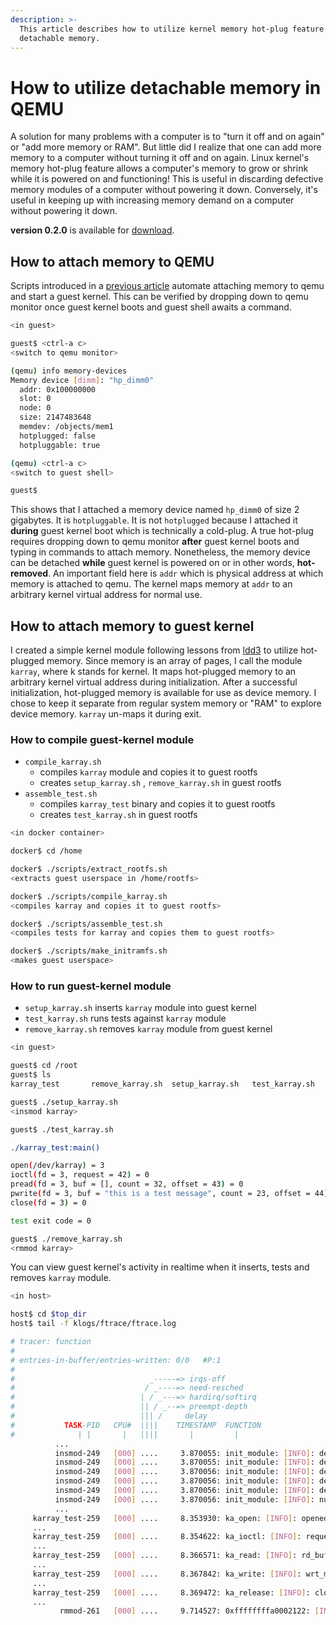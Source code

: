 ```yaml
---
description: >-
  This article describes how to utilize kernel memory hot-plug feature and
  detachable memory.
---
```


# How to utilize detachable memory in QEMU

A solution for many problems with a computer is to "turn it off and on again" or "add more memory or RAM". But little did I realize that one can add more memory to a computer without turning it off and on again. Linux kernel's memory hot-plug feature allows a computer's memory to grow or shrink while it is powered on and functioning! This is useful in discarding defective memory modules of a computer without powering it down. Conversely, it's useful in keeping up with increasing memory demand on a computer without powering it down.

**version 0.2.0** is available for [download](downloads.md).

## How to attach memory to QEMU​‌

Scripts introduced in a [previous article](https://kdump-1.gitbook.io/my-kernel-dump/) automate attaching memory to qemu and start a guest kernel. This can be verified by dropping down to qemu monitor once guest kernel boots and guest shell awaits a command.

```bash
<in guest>

guest$ <ctrl-a c>
<switch to qemu monitor>

(qemu) info memory-devices
Memory device [dimm]: "hp_dimm0"
  addr: 0x100000000
  slot: 0
  node: 0
  size: 2147483648
  memdev: /objects/mem1
  hotplugged: false
  hotpluggable: true

(qemu) <ctrl-a c>
<switch to guest shell>

guest$
```

This shows that I attached a memory device named `hp_dimm0` of size 2 gigabytes. It is `hotpluggable`. It is not `hotplugged` because I attached it **during** guest kernel boot which is technically a cold-plug. A true hot-plug requires dropping down to qemu monitor **after** guest kernel boots and typing in commands to attach memory. Nonetheless, the memory device can be detached **while** guest kernel is powered on or in other words, **hot-removed**. An important field here is `addr` which is physical address at which memory is attached to qemu. The kernel maps memory at `addr` to an arbitrary kernel virtual address for normal use.

## How to attach memory to guest kernel

I created a simple kernel module following lessons from [ldd3](https://lwn.net/Kernel/LDD3/) to utilize hot-plugged memory. Since memory is an array of pages, I call the module `karray`, where k stands for kernel. It maps hot-plugged memory to an arbitrary kernel virtual address during initialization. After a successful initialization, hot-plugged memory is available for use as device memory. I chose to keep it separate from regular system memory or "RAM" to explore device memory. `karray` un-maps it during exit.

### How to compile guest-kernel module

* `compile_karray.sh`
  * compiles `karray` module and copies it to guest rootfs
  * creates `setup_karray.sh` , `remove_karray.sh` in guest rootfs
* `assemble_test.sh`
  * compiles `karray_test` binary and copies it to guest rootfs
  * creates `test_karray.sh` in guest rootfs

```bash
<in docker container>

docker$ cd /home

docker$ ./scripts/extract_rootfs.sh
<extracts guest userspace in /home/rootfs>

docker$ ./scripts/compile_karray.sh
<compiles karray and copies it to guest rootfs>

docker$ ./scripts/assemble_test.sh
<compiles tests for karray and copies them to guest rootfs>

docker$ ./scripts/make_initramfs.sh
<makes guest userspace>
```

### How to run guest-kernel module

* `setup_karray.sh` inserts `karray` module into guest kernel
* `test_karray.sh` runs tests against `karray` module
* `remove_karray.sh` removes `karray` module from guest kernel

```bash
<in guest>

guest$ cd /root
guest$ ls
karray_test       remove_karray.sh  setup_karray.sh   test_karray.sh

guest$ ./setup_karray.sh
<insmod karray>

guest$ ./test_karray.sh

./karray_test:main()

open(/dev/karray) = 3
ioctl(fd = 3, request = 42) = 0
pread(fd = 3, buf = [], count = 32, offset = 43) = 0
pwrite(fd = 3, buf = "this is a test message", count = 23, offset = 44) = 0
close(fd = 3) = 0

test exit code = 0

guest$ ./remove_karray.sh
<rmmod karray>
```

You can view guest kernel's activity in realtime when it inserts, tests and removes `karray` module.

```bash
<in host>

host$ cd $top_dir
host$ tail -f klogs/ftrace/ftrace.log

# tracer: function
#
# entries-in-buffer/entries-written: 0/0   #P:1
#
#                              _-----=> irqs-off
#                             / _----=> need-resched
#                            | / _---=> hardirq/softirq
#                            || / _--=> preempt-depth
#                            ||| /     delay
#           TASK-PID   CPU#  ||||    TIMESTAMP  FUNCTION
#              | |       |   ||||       |         |
          ...
          insmod-249   [000] ....     3.870055: init_module: [INFO]: device memory mapped from 0x100000000
          insmod-249   [000] ....     3.870055: init_module: [INFO]: device memory mapped at 0xffffc90040000000
          insmod-249   [000] ....     3.870056: init_module: [INFO]: device memory size = 2147483648 bytes
          insmod-249   [000] ....     3.870056: init_module: [INFO]: device major num = 251
          insmod-249   [000] ....     3.870056: init_module: [INFO]: device minor num = 0
          insmod-249   [000] ....     3.870056: init_module: [INFO]: num of devices   = 1
          ...
     karray_test-259   [000] ....     8.353930: ka_open: [INFO]: opened karray
     ...
     karray_test-259   [000] ....     8.354622: ka_ioctl: [INFO]: request = 42
     ...
     karray_test-259   [000] ....     8.366571: ka_read: [INFO]: rd_buf_sz = 32, rd_offset = 43
     ...
     karray_test-259   [000] ....     8.367842: ka_write: [INFO]: wrt_msg = "this is a test message", wrt_buf_sz = 23, wrt_offset = 44
     ...
     karray_test-259   [000] ....     8.369472: ka_release: [INFO]: closed karray
     ...
           rmmod-261   [000] ....     9.714527: 0xffffffffa0002122: [INFO]: exit karray
```
